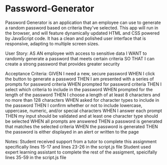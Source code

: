 # Password-Generator
Password Generator is an application that an employee can use to generate a random password based on criteria they've selected. This app will run in the browser, and will feature dynamically updated HTML and CSS powered by JavaScript code. It has a clean and polished user interface that is responsive, adapting to multiple screen sizes. 

User Story:
AS AN employee with access to sensitive data
I WANT to randomly generate a password that meets certain criteria
SO THAT I can create a strong password that provides greater security

Acceptance Criteria:
GIVEN I need a new, secure password
WHEN I click the button to generate a password
THEN I am presented with a series of prompts for password criteria
WHEN prompted for password criteria
THEN I select which criteria to include in the password
WHEN prompted for the length of the password
THEN I choose a length of at least 8 characters and no more than 128 characters
WHEN asked for character types to include in the password
THEN I confirm whether or not to include lowercase, uppercase, numeric, and/or special characters
WHEN I answer each prompt
THEN my input should be validated and at least one character type should be selected
WHEN all prompts are answered
THEN a password is generated that matches the selected criteria
WHEN the password is generated
THEN the password is either displayed in an alert or written to the page

Notes:
Student received support from a tutor to complete this assignment specifically lines 15-17 and lines 23-26 in the script.js file 
Student used expert learning assistant to complete the rest of the assigment, speicifally lines 35-59 in the script.js file